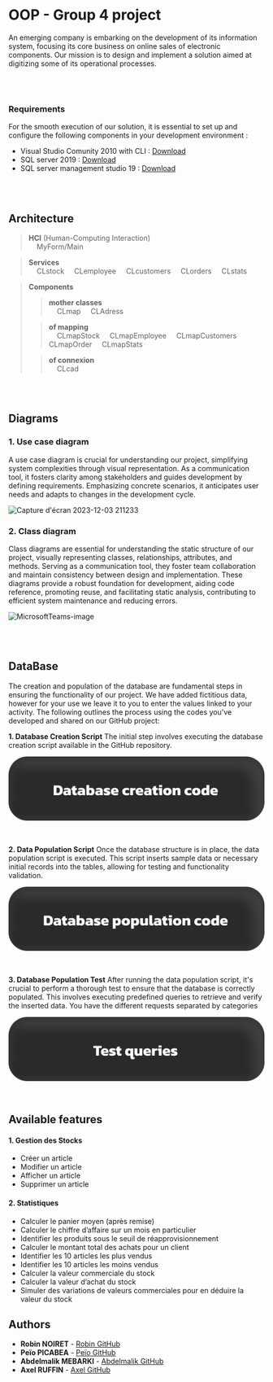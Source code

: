 # OOP - Group 4 project

An emerging company is embarking on the development of its information system, focusing its core business on online sales of electronic components. Our mission is to design and implement a solution aimed at digitizing some of its operational processes.

<br><br>

### Requirements

For the smooth execution of our solution, it is essential to set up and configure the following components in your development environment :
- Visual Studio Comunity 2010 with CLI : [Download](https://visualstudio.microsoft.com/fr/vs/older-downloads/)
- SQL server 2019 : [Download](https://www.microsoft.com/fr-fr/sql-server/sql-server-2019)
- SQL server management studio 19 : [Download](https://learn.microsoft.com/fr-fr/sql/ssms/download-sql-server-management-studio-ssms?view=sql-server-ver16)

<br><br>

## Architecture 
> **HCI** (Human-Computing Interaction)  
> &nbsp;&nbsp;&nbsp; MyForm/Main

> **Services**  
> &nbsp;&nbsp;&nbsp; CLstock
> &nbsp;&nbsp;&nbsp; CLemployee
> &nbsp;&nbsp;&nbsp; CLcustomers
> &nbsp;&nbsp;&nbsp; CLorders
> &nbsp;&nbsp;&nbsp; CLstats

> **Components**
> >**mother classes** <br>
> >&nbsp;&nbsp;&nbsp; CLmap
> >&nbsp;&nbsp;&nbsp; CLAdress
> 
> >**of mapping**  
> >&nbsp;&nbsp;&nbsp; CLmapStock
> >&nbsp;&nbsp;&nbsp; CLmapEmployee
> >&nbsp;&nbsp;&nbsp; CLmapCustomers
> >&nbsp;&nbsp;&nbsp; CLmapOrder
> >&nbsp;&nbsp;&nbsp; CLmapStats
>
> >**of connexion**  
> >&nbsp;&nbsp;&nbsp; CLcad

<br><br>

## Diagrams
###  1. Use case diagram

A use case diagram is crucial for understanding our project, simplifying system complexities through visual representation. As a communication tool, it fosters clarity among stakeholders and guides development by defining requirements. Emphasizing concrete scenarios, it anticipates user needs and adapts to changes in the development cycle.

![Capture d'écran 2023-12-03 211233](https://github.com/peio933/POO23_G4/assets/116553253/e8ddf7ae-7bff-4c4f-bc8f-9f7be90eaae9 "Use Case")
<!-- ![Capture d'écran 2023-12-03 211321](https://github.com/peio933/POO23_G4/assets/116553253/de46be1a-5e7a-427f-8fee-246f419f3c1f) -->
<!-- ![Capture d'écran 2023-12-03 211258](https://github.com/peio933/POO23_G4/assets/116553253/059e2a7e-da64-4051-a3fc-58de729b1fc1) -->

### 2. Class diagram
Class diagrams are essential for understanding the static structure of our project, visually representing classes, relationships, attributes, and methods. Serving as a communication tool, they foster team collaboration and maintain consistency between design and implementation. These diagrams provide a robust foundation for development, aiding code reference, promoting reuse, and facilitating static analysis, contributing to efficient system maintenance and reducing errors.

![MicrosoftTeams-image](https://github.com/peio933/POO23_G4/assets/116553253/d8984da1-131e-4bd3-82ca-997881b6f2fa "Class diagram")

<!--
### 3. Sequence diagrams

Using sequence diagrams is crucial to ensure a clear understanding of our project and system. They provide a dynamic visual representation of interactions between objects in a system over time. Detailing the sequence of events between objects, illustrating how they collaborate to accomplish specific functionalities, these diagrams offer a clear abstraction by highlighting message exchanges between objects, simplifying the understanding of the system's operational logic.

As a communication tool, they facilitate the understanding of execution flows between objects for development team members. Serving as a robust foundation for development, these diagrams provide a visual representation of dynamic interactions, guiding implementation and ensuring consistency with the design.

Focused on the chronology of events, they assist in anticipating and comprehending the system's behavior in various usage scenarios. Ultimately, sequence diagrams are adaptable to changes, allowing for updates to the representation based on the evolving needs of the system throughout the development cycle.

- Create an employee
  ![image]() *in progress*
- 'Read' an employee
  ![image]() *in progress*
- Update an employee
  ![image]() *in progress*
- Delete an employee
  ![image]() *in progress*
- Statistique Management
  ![image](https://github.com/peio933/POO23_G4/assets/116553253/81b11c4a-e95e-4913-9392-b584f2491286)

### 4. Activities diagrams

The activity diagram, integrated into the Unified Modeling Language (UML), provides a graphical representation of the processes and workflows within a system. By highlighting actions, decisions, transitions, and activities through graphical symbols, this diagram allows for a clear visual understanding of the sequential steps in a process. It proves particularly valuable for modeling dynamic aspects and detailing complex behaviors within a software system. As an analysis and design tool, the activity diagram facilitates communication among development team members, offering a precise view of interactions between different entities within the system. It is essential for planning, documentation, and optimization of operational processes within a project, contributing to robust and efficient software design.

![Diagramme_activité_person](https://github.com/peio933/POO23_G4/assets/116553253/51a70993-5291-4bea-9182-b99f5002f30f)
![Diagramme_activité_customer](https://github.com/peio933/POO23_G4/assets/116553253/697d34ff-e004-443e-9e05-3e07b02129ac)
![Diagramme_activité_stock](https://github.com/peio933/POO23_G4/assets/116553253/b9f7dcd2-40f7-49c3-80c9-a6a8875dc7a7)
![Diagramme_activité_Statistique](https://github.com/peio933/POO23_G4/assets/116553253/a470163f-9df4-474b-a3de-6d2ad45b9222)

-->

<br><br>

## DataBase
The creation and population of the database are fundamental steps in ensuring the functionality of our project. We have added fictitious data, however for your use we leave it to you to enter the values ​​linked to your activity. The following outlines the process using the codes you've developed and shared on our GitHub project:

  **1. Database Creation Script**
The initial step involves executing the database creation script available in the GitHub repository.

<p align="center">
    <a href="https://github.com/peio933/POO23_G4/blob/892086add2378a222e1e28eb6f38bd80809b6e2b/Requ%C3%AAte%20SQL/DatabaseCreation.sql">
      <img alt="Database creation code" src="https://github.com/RobinNoiret/RobinNoiret/blob/07d45aae2b0c3af0553d027a52d1c73c33934839/Btn_creation.svg" />
    </a>
</p>
<br>

  **2. Data Population Script**
Once the database structure is in place, the data population script is executed. This script inserts sample data or necessary initial records into the tables, allowing for testing and functionality validation.

<p align="center">
    <a href="https://github.com/peio933/POO23_G4/blob/11c99df1bbb004325f3a12bc2a1cff1997a53b53/Requ%C3%AAte%20SQL/DataBase%20Population.sql">
      <img alt="Database population code" src="https://github.com/RobinNoiret/RobinNoiret/blob/07d45aae2b0c3af0553d027a52d1c73c33934839/Btn_population.svg" />
    </a>
</p>
<br>

  **3. Database Population Test**
After running the data population script, it's crucial to perform a thorough test to ensure that the database is correctly populated. This involves executing predefined queries to retrieve and verify the inserted data. You have the different requests separated by categories

<p align="center">
    <a href="https://github.com/peio933/POO23_G4/tree/12156c977966878de624288e6343156f1bf44262/Requ%C3%AAte%20SQL">
      <img alt="Tests Passing" src="https://github.com/RobinNoiret/RobinNoiret/blob/07d45aae2b0c3af0553d027a52d1c73c33934839/Btn_test.svg" />
    </a>
</p>
<br>

## Available features
#### 1. Gestion des Stocks
   - Créer un article
   - Modifier un article
   - Afficher un article
   - Supprimer un article

#### 2. Statistiques
   - Calculer le panier moyen (après remise)
   - Calculer le chiffre d’affaire sur un mois en particulier
   - Identifier les produits sous le seuil de réapprovisionnement
   - Calculer le montant total des achats pour un client
   - Identifier les 10 articles les plus vendus
   - Identifier les 10 articles les moins vendus
   - Calculer la valeur commerciale du stock
   - Calculer la valeur d’achat du stock
   - Simuler des variations de valeurs commerciales pour en déduire la valeur du stock


## Authors
* **Robin NOIRET** - [Robin GitHub](https://github.com/RobinNoiret)
* **Peïo PICABEA** - [Peïo GitHub](lien)
* **Abdelmalik MEBARKI** - [Abdelmalik GitHub](https://github.com/mebmal)
* **Axel RUFFIN** - [Axel GitHub](https://github.com/AxelR69)
